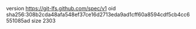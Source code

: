 version https://git-lfs.github.com/spec/v1
oid sha256:308b2cda48afa548ef37ce16d2713eda9ad1cff60a8594cdf5cb4cc6551085ad
size 2303
